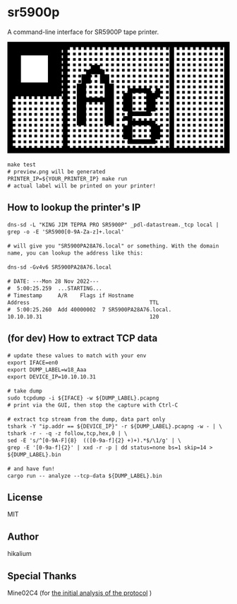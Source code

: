 # sr5900p

A command-line interface for SR5900P tape printer.

![](./assets/test_pattern.png)

```
make test
# preview.png will be generated
PRINTER_IP=${YOUR_PRINTER_IP} make run
# actual label will be printed on your printer!
```

## How to lookup the printer's IP
```
dns-sd -L "KING JIM TEPRA PRO SR5900P" _pdl-datastream._tcp local | grep -o -E 'SR5900[0-9A-Za-z]+.local'

# will give you "SR5900PA28A76.local" or something. With the domain name, you can lookup the address like this:

dns-sd -Gv4v6 SR5900PA28A76.local

# DATE: ---Mon 28 Nov 2022---
#  5:00:25.259  ...STARTING...
# Timestamp     A/R    Flags if Hostname                               Address                                      TTL
#  5:00:25.260  Add 40000002  7 SR5900PA28A76.local.                   10.10.10.31                                  120
```

## (for dev) How to extract TCP data
```
# update these values to match with your env
export IFACE=en0
export DUMP_LABEL=w18_Aaa
export DEVICE_IP=10.10.10.31

# take dump
sudo tcpdump -i ${IFACE} -w ${DUMP_LABEL}.pcapng
# print via the GUI, then stop the capture with Ctrl-C

# extract tcp stream from the dump, data part only
tshark -Y "ip.addr == ${DEVICE_IP}" -r ${DUMP_LABEL}.pcapng -w - | \
tshark -r - -q -z follow,tcp,hex,0 | \
sed -E 's/^[0-9A-F]{8}  (([0-9a-f]{2} +)+).*$/\1/g' | \
grep -E '[0-9a-f]{2}' | xxd -r -p | dd status=none bs=1 skip=14 > ${DUMP_LABEL}.bin

# and have fun!
cargo run -- analyze --tcp-data ${DUMP_LABEL}.bin
```

## License
MIT

## Author
hikalium

## Special Thanks
Mine02C4 (for [the initial analysis of the protocol](https://github.com/Mine02C4/TEPRA_PRO_SR5900P_analysis) )
